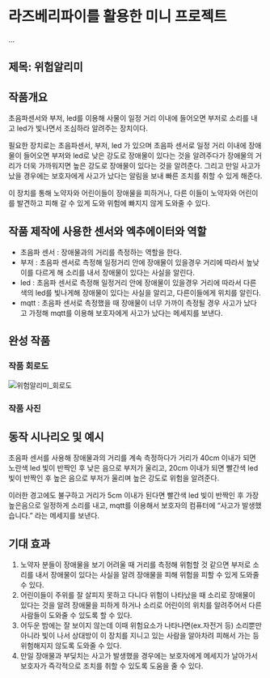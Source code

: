 # 라즈베리파이를 활용한 미니 프로젝트
...
## 제목: 위험알리미

## 작품개요
  초음파센서와 부저, led를 이용해 사물이 일정 거리 이내에 들어오면 부저로 소리를 내고 led가 빛나면서 조심하라 알려주는 장치이다.
  
  필요한 장치로는 초음파센서, 부저, led 가 있으며 초음파 센서로 일정 거리 이내에 장애물이 들어오면 부저와 led로 낮은 강도로 장애물이 있다는 것을 알려주다가 장애물의 거리가 더욱 가까워지면 높은 강도로 장애물이 있다는 것을 알려준다. 그리고 만일 사고가 났을 경우에는 보호자에게 사고가 났다는 알림을 보내 빠른 조치를 취할 수 있게 해준다.
  
  이 장치를 통해 노약자와 어린이들이 장애물을 피하거나, 다른 이들이 노약자와 어린이를 발견하고 피해 갈 수 있게 도와 위험에 빠지지 않게 도와줄 수 있다. 
## 작품 제작에 사용한 센서와 엑추에이터와 역할
- 초음파 센서 : 장애물과의 거리를 측정하는 역할을 한다.
- 부저 : 초음파 센서로 측정해 일정거리 안에 장애물이 있을경우 거리에 따라서 높낮이를 다르게 해 소리를 내서 장애물이 있다는 사실을 알린다.
- led : 초음파 센서로 측정해 일정거리 안에 장애물이 있을경우 거리에 따라서 다른 색의 led를 빛나게해  장애물이 있다는 사실을 알리고, 다른이들에게 위치를 알린다.
- mqtt : 초음파 센서로 측정했을 때 장애물이 너무 가까이 측정될 경우 사고가 났다고 가정해 mqtt를 이용해 보호자에게 사고가 났다는 메세지를 보낸다.
## 완성 작품

### 작품 회로도
![위험알리미_회로도](https://github.com/Hyun262/Danger-alert/assets/131340738/e5d95bd4-557d-4093-9ee9-8c6ac9c71332)
### 작품 사진

## 동작 시나리오 및 예시
  초음파 센서를 사용해 장애물과의 거리를 계속 측정하다가 거리가 40cm 이내가 되면 노란색 led 빛이 반짝인 후 낮은 음으로 부저가 울리고, 20cm 이내가 되면 빨간색 led 빛이 반짝인 후 높은 음으로 부저가 울리며 높은 강도로 위험을 알려준다. 
  
  이러한 경고에도 불구하고 거리가 5cm 이내가 된다면 빨간색 led 빛이 반짝인 후 가장 높은음으로 일정하게 소리를 내고, mqtt를 이용해서 보호자의 컴퓨터에 “사고가 발생했습니다.” 라는 메세지를 보낸다.
## 기대 효과
1. 노약자 분들이 장애물을 보기 어려울 때 거리를 측정해 위험할 것 같으면 부저로 소리를 내서 장애물이 있다는 사실을 알려 장애물을 피해 위험을 피할 수 있게 도와줄 수 있다.
2. 어린이들이 주위를 잘 살피지 못하고 다니다 위험이 나타났을 때 소리로 장애물이 있다는 것을 알려 장애물을 피하게 하거나 소리로 어린이의 위치를 알려주어서 다른 사람들이 도와줄 수 있도록 할 수 있다.
3. 어두운 밤에는 잘 보이지 않는데 이때 위험요소가 나타나면(ex.자전거 등) 소리뿐만 아니라 빛이 나서 상대방이 이 장치를 지니고 있는 사람을 알아차려 피해서 가는 등 위험해지지 않도록 도와줄 수 있다.
4. 만일 장애물과 부딪치는 사고가 발생했을 경우에는 보호자에게 메세지가 날아가서 보호자가 즉각적으로 조치를 취할 수 있도록 도움을 줄 수 있다.
